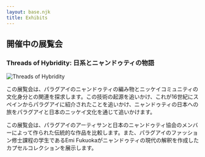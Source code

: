 ```yaml
---
layout: base.njk
title: Exhibits
---
```


<div class="content-container">

## 開催中の展覧会
### Threads of Hybridity: 日系とニャンドゥティの物語

<img src="/images/background/flyer.png" alt="Threads of Hybridity" class="flyer" loading="lazy">

この展覧会は、パラグアイのニャンドゥティの編み物とニッケイコミュニティの文化身分との関連を探求します。この技術の起源を追いかけ、これが16世紀にスペインからパラグアイに紹介されたことを追いかけ、ニャンドゥティの日本への旅をパラグアイと日本のニッケイ文化を通じて追いかけます。

この展覧会は、パラグアイのアーティサンと日本のニャンドゥティ協会のメンバーによって作られた伝統的な作品を比較します。また、パラグアイのファッション修士課程の学生であるEmi Fukuokaがニャンドゥティの現代の解釈を作成したカプセルコレクションを展示します。

</div>

